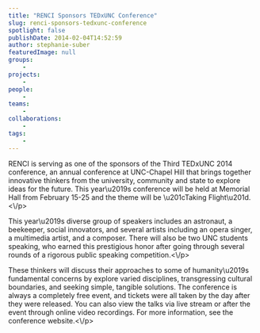 ```yaml
---
title: "RENCI Sponsors TEDxUNC Conference"
slug: renci-sponsors-tedxunc-conference
spotlight: false
publishDate: 2014-02-04T14:52:59
author: stephanie-suber
featuredImage: null
groups:
    - 
projects:
    - 
people:
    - 
teams: 
    - 
collaborations:
    - 
tags:
    - 
---
```

<p>RENCI is serving as one of the sponsors of the Third TEDxUNC 2014 conference, an annual conference at UNC-Chapel Hill that brings together innovative thinkers from the university, community and state to explore ideas for the future. This year\u2019s conference will be held at Memorial Hall from February 15-25 and the theme will be \u201cTaking Flight\u201d.<\/p>
<p>This year\u2019s diverse group of speakers includes an astronaut, a beekeeper, social innovators, and several artists including an opera singer, a multimedia artist, and a composer. There will also be two UNC students speaking, who earned this prestigious honor after going through several rounds of a rigorous public speaking competition.<\/p>
<p>These thinkers will discuss their approaches to some of humanity\u2019s fundamental concerns by explore varied disciplines, transgressing cultural boundaries, and seeking simple, tangible solutions. The conference is always a completely free event, and tickets were all taken by the day after they were released. You can also view the talks via live stream or after the event through online video recordings. For more information, see the conference website.<\/p>
<!-- AddThis Advanced Settings generic via filter on the_content --><!-- AddThis Share Buttons generic via filter on the_content -->
